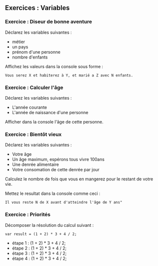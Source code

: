 ## Exercices : Variables

### Exercice  : Diseur de bonne aventure

Déclarez les variables suivantes : 
- métier 
- un pays
- prénom d'une personne
- nombre d'enfants

Affichez les valeurs dans la console sous forme : 

`Vous serez X et habiterez à Y, et marié a Z avec N enfants.`

### Exercice : Calculer l'âge

Déclarez les variables suivantes : 
* L'année courante
* L'année de naissance d'une personne

Afficher dans la console l'âge de cette personne.

### Exercice : Bientôt vieux

Déclarez les variables suivantes : 
* Votre âge 
* Un âge maximum, espérons tous vivre 100ans 
* Une denrée alimentaire 
* Votre consomation de cette denrée par jour

Calculez le nombre de fois que vous en mangerez pour le restant de votre vie.

Mettez le resultat dans la console comme ceci : 

`Il vous reste N de X avant d'atteindre l'âge de Y ans"`

### Exercice : Priorités 

Décomposer la résolution du calcul suivant : 

`var result = (1 + 2) * 3 + 4 / 2;`

- étape 1 : (1 + 2) * 3 + 4 / 2;
- étape 2 : (1 + 2) * 3 + 4 / 2;
- étape 3 : (1 + 2) * 3 + 4 / 2;
- étape 4 : (1 + 2) * 3 + 4 / 2;








